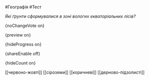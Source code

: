 #Географія #Тест

*Які ґрунти сформувалися в зоні вологих екваторіальних лісів?*

{noChangeVote on}

{preview on}

{hideProgress on}

{shareEnable off}

{hideCount on}

[[червоно-жовті]]
[[сіроземи]]
[[коричневі]]
[[дерново-підзолисті]]
